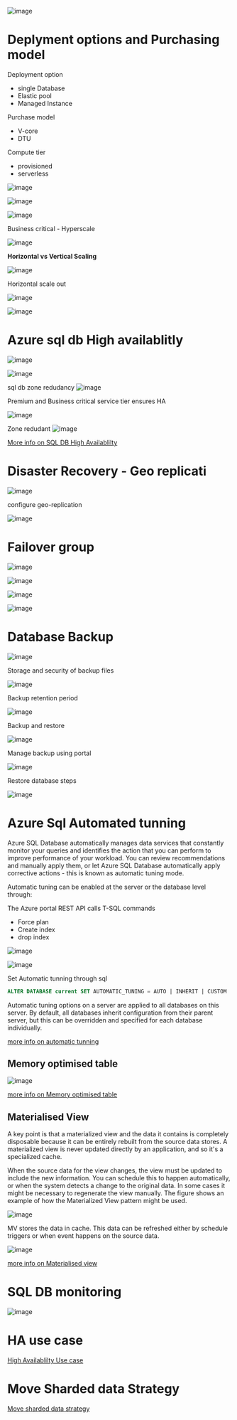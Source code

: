
![image](https://user-images.githubusercontent.com/38088886/111021211-b6480780-83c2-11eb-9c81-d2c8219e2032.png)

# Deplyment options and Purchasing model

Deployment option
 * single Database
 * Elastic pool
 * Managed Instance


Purchase model
* V-core
* DTU

Compute tier
* provisioned
* serverless

![image](https://user-images.githubusercontent.com/38088886/111021283-19d23500-83c3-11eb-87f9-01ea8b47cd35.png)

![image](https://user-images.githubusercontent.com/38088886/111021321-5736c280-83c3-11eb-8db0-d23790c87377.png)

![image](https://user-images.githubusercontent.com/38088886/111021489-91ed2a80-83c4-11eb-852f-47395cb39e16.png)

Business critical - Hyperscale

![image](https://user-images.githubusercontent.com/38088886/111577802-e15b9e00-87aa-11eb-9cea-2e6875ac1c5c.png)


**Horizontal vs Vertical Scaling**


![image](https://user-images.githubusercontent.com/38088886/111022001-f067d800-83c7-11eb-946e-c4f610dc8109.png)

Horizontal scale out

![image](https://user-images.githubusercontent.com/38088886/111022091-94518380-83c8-11eb-93a9-4ad5b51c629f.png)

![image](https://user-images.githubusercontent.com/38088886/111022133-dd093c80-83c8-11eb-89d9-9934832e0ded.png)


# Azure sql db High availablitly

![image](https://user-images.githubusercontent.com/38088886/111026162-d8e91900-83e0-11eb-9bb6-bd81b8b34286.png)

![image](https://user-images.githubusercontent.com/38088886/111026354-ae4b9000-83e1-11eb-9668-61ca43b0c9d7.png)

sql db zone redudancy
![image](https://user-images.githubusercontent.com/38088886/111026461-49dd0080-83e2-11eb-86e8-b7a008528c02.png)


Premium and Business critical service tier ensures HA

![image](https://user-images.githubusercontent.com/38088886/111576189-e2d79700-87a7-11eb-999a-35da8063116d.png)

Zone redudant
![image](https://user-images.githubusercontent.com/38088886/111576315-2fbb6d80-87a8-11eb-9187-dc6ade6144d5.png)

[More info on SQL DB High Availablilty](https://docs.microsoft.com/en-us/azure/azure-sql/database/high-availability-sla)

# Disaster Recovery - Geo replicati

![image](https://user-images.githubusercontent.com/38088886/111026684-75141f80-83e3-11eb-8049-e45e15bb309d.png)

configure geo-replication

![image](https://user-images.githubusercontent.com/38088886/111026744-d9cf7a00-83e3-11eb-8c23-c8ae371b6fcd.png)

# Failover group

![image](https://user-images.githubusercontent.com/38088886/111026803-52ced180-83e4-11eb-8e51-8d5dbdd3f94b.png)

![image](https://user-images.githubusercontent.com/38088886/111026819-709c3680-83e4-11eb-9976-1fe809f34a11.png)

![image](https://user-images.githubusercontent.com/38088886/111026898-d8528180-83e4-11eb-817f-61c796d613a5.png)

![image](https://user-images.githubusercontent.com/38088886/111027091-f8cf0b80-83e5-11eb-8d61-32acadaa53a6.png)


# Database Backup

![image](https://user-images.githubusercontent.com/38088886/111027192-89a5e700-83e6-11eb-812d-dbbc748ed11c.png)

Storage and security of backup files

![image](https://user-images.githubusercontent.com/38088886/111027278-249ec100-83e7-11eb-95b3-e13c148b51f5.png)

Backup retention period

![image](https://user-images.githubusercontent.com/38088886/111027321-75aeb500-83e7-11eb-993e-683a4c635002.png)

Backup and restore

![image](https://user-images.githubusercontent.com/38088886/111027361-b4dd0600-83e7-11eb-9117-e881cd3676b4.png)

Manage backup using portal

![image](https://user-images.githubusercontent.com/38088886/111027430-303eb780-83e8-11eb-9990-570349edbb8b.png)


Restore database steps

![image](https://user-images.githubusercontent.com/38088886/111027506-a3e0c480-83e8-11eb-9911-dbe9c2eadbb2.png)


# Azure Sql Automated tunning

Azure SQL Database automatically manages data services that constantly monitor your queries and identifies the action that you can perform to improve performance of your workload. You can review recommendations and manually apply them, or let Azure SQL Database automatically apply corrective actions - this is known as automatic tuning mode.

Automatic tuning can be enabled at the server or the database level through:

The Azure portal
REST API calls
T-SQL commands

* Force plan
* Create index
* drop index

![image](https://user-images.githubusercontent.com/38088886/111254617-598c5d00-860d-11eb-9693-99c35397fbb9.png)

![image](https://user-images.githubusercontent.com/38088886/111255029-32825b00-860e-11eb-9fb0-4b81e43a24f6.png)

Set Automatic tunning through sql

```sql
ALTER DATABASE current SET AUTOMATIC_TUNING = AUTO | INHERIT | CUSTOM
```

Automatic tuning options on a server are applied to all databases on this server. By default, all databases inherit configuration from their parent server, but this can be overridden and specified for each database individually.

[more info on automatic tunning](https://docs.microsoft.com/en-us/azure/azure-sql/database/automatic-tuning-enable)

## Memory optimised table

![image](https://user-images.githubusercontent.com/38088886/111257886-da4e5780-8613-11eb-91a5-8fd42a3bbcbf.png)

[more info on Memory optimised table](https://docs.microsoft.com/en-us/azure/azure-sql/in-memory-oltp-overview)

## Materialised View

A key point is that a materialized view and the data it contains is completely disposable because it can be entirely rebuilt from the source data stores. A materialized view is never updated directly by an application, and so it's a specialized cache.

When the source data for the view changes, the view must be updated to include the new information. You can schedule this to happen automatically, or when the system detects a change to the original data. In some cases it might be necessary to regenerate the view manually. The figure shows an example of how the Materialized View pattern might be used.

![image](https://user-images.githubusercontent.com/38088886/111258996-f9e67f80-8615-11eb-8957-d4427f69b2b2.png)

MV stores the data in cache. This data can be refreshed either by schedule triggers or when event happens on the source data.

![image](https://user-images.githubusercontent.com/38088886/111258430-de2ea980-8614-11eb-8005-a7bb6b8980ef.png)

[more info on Materialised view](https://docs.microsoft.com/en-us/azure/architecture/patterns/materialized-view)


# SQL DB monitoring

![image](https://user-images.githubusercontent.com/38088886/111263289-88123400-861d-11eb-9f04-1b93a774e974.png)


# HA use case
[High Availablilty Use case](https://docs.microsoft.com/en-us/azure/azure-sql/database/designing-cloud-solutions-for-disaster-recovery)

# Move Sharded data Strategy

[Move sharded data strategy](https://docs.microsoft.com/en-us/azure/azure-sql/database/elastic-scale-overview-split-and-merge)



